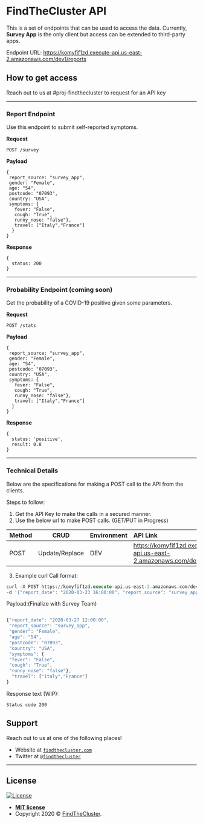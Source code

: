 # FindTheCluster API

This is a set of endpoints that can be used to access the data. Currently, **Survey App** is the only client but access can be extended to third-party apps.

Endpoint URL: https://komyfif1zd.execute-api.us-east-2.amazonaws.com/dev1/reports

## How to get access
Reach out to us at #proj-findthecluster to request for an API key


---
###  Report Endpoint
Use this endpoint to submit self-reported symptoms.

**Request**

`POST /survey`

**Payload**
```
{
 report_source: "survey_app",
 gender: "Female",
 age: "54",
 postcode: "07093",
 country: "USA",
 symptoms: {
   fever: "False",
   cough: "True",
   runny_nose: "false"},
   travel: ["Italy","France"]
  }
}
```

**Response**
```
{
  status: 200
}
```

---

### Probability Endpoint (coming soon)
Get the probability of a COVID-19 positive given some parameters. 

**Request**

`POST /stats`

**Payload**
```
{
 report_source: "survey_app",
 gender: "Female",
 age: "54",
 postcode: "07093",
 country: "USA",
 symptoms: {
   fever: "False",
   cough: "True",
   runny_nose: "false"},
   travel: ["Italy","France"]
  }
}
```

**Response**
```
{
  status: 'positive',
  result: 0.8
}
```
---

### Technical Details
Below are the specifications for making a POST call to the API from the clients. 

Steps to follow:

1. Get the API Key to make the calls in a secured manner.
2. Use the below url to make POST calls. (GET/PUT in Progress)

| Method | CRUD |Environment | API Link |
| :---         |     :---:      | :--- |:--- |
| POST   | Update/Replace   |DEV| https://komyfif1zd.execute-api.us-east-2.amazonaws.com/dev1/reports  |



3. Example curl Call format:
```sql
curl -X POST https://komyfif1zd.execute-api.us-east-2.amazonaws.com/dev1/reports -H 'x-api-key:********' -H "Content-Type: application/json" 
-d '{"report_date": "2020-03-23 16:00:00", "report_source": "survey_app", "gender": "male","age": "29", "postcode": "122017","country": "USA","symptoms": {"fever": "true","cough": "false","runny_nose": "false"},"travel": ["London"]}'
```

Payload:(Finalize with Survey Team)

```js

{"report_date": "2020-03-27 12:00:00",
 "report_source": "survey_app",
 "gender": "Female",
 "age": "54",
 "postcode": "07093",
 "country": "USA",
 "symptoms": {
 "fever": "False",
 "cough": "True",
 "runny_nose": "false"},
  "travel": ["Italy","France"]
}
```

Response text (WIP): 
```
Status code 200
```

## Support

Reach out to us at one of the following places!

- Website at <a href="http://findthecluster.com" target="_blank">`findthecluster.com`</a>
- Twitter at <a href="http://twitter.com/findthecluster" target="_blank">`@findthecluster`</a>


---

## License

[![License](http://img.shields.io/:license-mit-blue.svg?style=flat-square)](http://badges.mit-license.org)

- **[MIT license](http://opensource.org/licenses/mit-license.php)**
- Copyright 2020 © <a href="http://findthecluster.com" target="_blank">FindTheCluster</a>.
